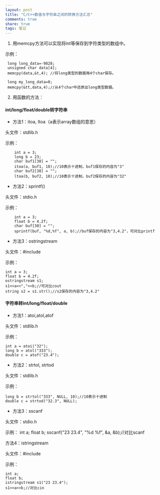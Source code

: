```yaml
---
layout: post
title: "C/C++数值与字符串之间的转换方法汇总" 
comments: true
share: true
tags: 笔记
---
```



1. 用memcpy方法可以实现将int等保存到字符类型的数组中。

示例：

	 long long_data=-9828;
     unsigned char data[4];
	 memcpy(data,&t,4); //将long类型的数据用4个char保存。

	 long my_long_data=0;
	 memcpy(&tt,data,4);//从4个char中还原出long类型数据。




2. 用函数的方法：

#### int/long/float/double转字符串 ####

- 方法1：itoa, ltoa（a表示array数组的意思）

头文件：stdlib.h

示例：

	    int a = 3;
	    long b = 23;
	    char buf1[30] = "";
	    itoa(a, buf1, 10);//10表示十进制，buf1保存的内容为"3"
	    char buf2[30] = "";
	    ltoa(b, buf2, 10);//10表示十进制，buf2保存的内容为"32"

- 方法2：sprintf()

头文件：stdio.h

示例：

	    int a = 3;
	    float b = 4.2f;
	    char buf[30] = "";
	    sprintf(buf, "%d,%f", a, b);//buf保存的内容为"3,4.2"，可对比printf

- 方法3：ostringstream

头文件：#include <sstream>

示例：

    int a = 3;
    float b = 4.2f;
    ostringstream s1;
    s1<<a<<","<<b;//可对比cout
    string s2 = s1.str();//s2保存的内容为"3,4.2"


#### 字符串转int/long/float/double ####


- 方法1：atoi,atol,atof

头文件：stdlib.h

示例：

	int a = atoi("32");
	long b = atol("333");
	double c = atof("23.4");

- 方法2：strtol, strtod

头文件：stdlib.h

示例：

	long b = strtol("333", NULL, 10);//10表示十进制
	double c = strtod("32.3", NULL);

- 方法3：sscanf

头文件：stdio.h

示例：
    int a;
    float b;
    sscanf("23 23.4", "%d %f", &a, &b);//对比scanf

方法4：istringstream

头文件：#include <sstream>

示例：

    int a;
    float b;
    istringstream s1("23 23.4");
    s1>>a>>b;//对比cin